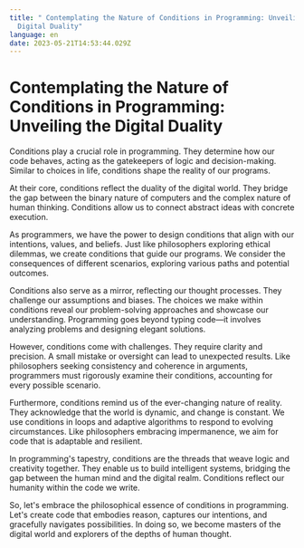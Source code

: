 ```yaml
---
title: " Contemplating the Nature of Conditions in Programming: Unveiling the
  Digital Duality"
language: en
date: 2023-05-21T14:53:44.029Z
---
```

# Contemplating the Nature of Conditions in Programming: Unveiling the Digital Duality 

Conditions play a crucial role in programming. They determine how our code behaves, acting as the gatekeepers of logic and decision-making. Similar to choices in life, conditions shape the reality of our programs.

At their core, conditions reflect the duality of the digital world. They bridge the gap between the binary nature of computers and the complex nature of human thinking. Conditions allow us to connect abstract ideas with concrete execution.

As programmers, we have the power to design conditions that align with our intentions, values, and beliefs. Just like philosophers exploring ethical dilemmas, we create conditions that guide our programs. We consider the consequences of different scenarios, exploring various paths and potential outcomes.

Conditions also serve as a mirror, reflecting our thought processes. They challenge our assumptions and biases. The choices we make within conditions reveal our problem-solving approaches and showcase our understanding. Programming goes beyond typing code—it involves analyzing problems and designing elegant solutions.

However, conditions come with challenges. They require clarity and precision. A small mistake or oversight can lead to unexpected results. Like philosophers seeking consistency and coherence in arguments, programmers must rigorously examine their conditions, accounting for every possible scenario.

Furthermore, conditions remind us of the ever-changing nature of reality. They acknowledge that the world is dynamic, and change is constant. We use conditions in loops and adaptive algorithms to respond to evolving circumstances. Like philosophers embracing impermanence, we aim for code that is adaptable and resilient.

In programming's tapestry, conditions are the threads that weave logic and creativity together. They enable us to build intelligent systems, bridging the gap between the human mind and the digital realm. Conditions reflect our humanity within the code we write.

So, let's embrace the philosophical essence of conditions in programming. Let's create code that embodies reason, captures our intentions, and gracefully navigates possibilities. In doing so, we become masters of the digital world and explorers of the depths of human thought.